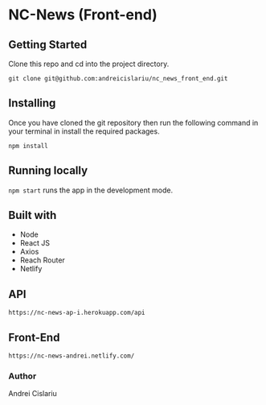 # NC-News (Front-end)

## Getting Started

Clone this repo and cd into the project directory.

```
git clone git@github.com:andreicislariu/nc_news_front_end.git
```

## Installing

Once you have cloned the git repository then run the following command in your terminal in install the required packages.

```
npm install
```

## Running locally

`npm start` runs the app in the development mode.

## Built with

<ul>
  <li>Node</li>
  <li>React JS</li>
  <li>Axios</li>
  <li>Reach Router</li>
  <li>Netlify</li>
</ul>

## API

```
https://nc-news-ap-i.herokuapp.com/api
```

## Front-End

```
https://nc-news-andrei.netlify.com/
```

### Author

Andrei Cislariu
